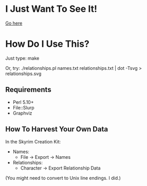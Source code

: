 # I Just Want To See It!

[Go here](http://rcfox.ca/Skyrim-NPC-Relationship-Parser/)

# How Do I Use This?

Just type: make

Or, try: ./relationships.pl names.txt relationships.txt | dot -Tsvg > relationships.svg

## Requirements

* Perl 5.10+
* File::Slurp
* Graphviz

## How To Harvest Your Own Data

In the Skyrim Creation Kit:

* Names:
  * File -> Export -> Names
* Relationships:
  * Character -> Export Relationship Data

(You might need to convert to Unix line endings. I did.)
